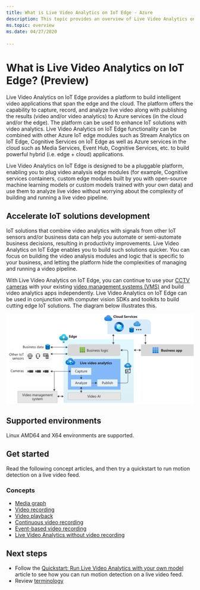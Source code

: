 ```yaml
---
title: What is Live Video Analytics on IoT Edge - Azure
description: This topic provides an overview of Live Video Analytics on IoT Edge. The platform offers the capability that you can use to enhance your IoT solutions. For example, capture, record, analyze live video and publish the results (video and/or video analytics) to Azure services. 
ms.topic: overview
ms.date: 04/27/2020

---
```

# What is Live Video Analytics on IoT Edge? (Preview)

Live Video Analytics on IoT Edge provides a platform to build intelligent video applications that span the edge and the cloud. The platform offers the capability to capture, record, and analyze live video along with publishing the results (video and/or video analytics) to Azure services (in the cloud and/or the edge). The platform can be used to enhance IoT solutions with video analytics. Live Video Analytics on IoT Edge functionality can be combined with other Azure IoT edge modules such as Stream Analytics on IoT Edge, Cognitive Services on IoT Edge as well as Azure services in the cloud such as Media Services, Event Hub, Cognitive Services, etc. to build powerful hybrid (i.e. edge + cloud) applications.

Live Video Analytics on IoT Edge is designed to be a pluggable platform, enabling you to plug video analysis edge modules (for example, Cognitive services containers, custom edge modules built by you with open-source machine learning models or custom models trained with your own data) and use them to analyze live video without worrying about the complexity of building and running a live video pipeline.

## Accelerate IoT solutions development 

IoT solutions that combine video analytics with signals from other IoT sensors and/or business data can help you automate or semi-automate business decisions, resulting in productivity improvements. Live Video Analytics on IoT Edge enables you to build such solutions quicker. You can focus on building the video analysis modules and logic that is specific to your business, and letting the platform hide the complexities of managing and running a video pipeline.

With Live Video Analytics on IoT Edge, you can continue to use your [CCTV cameras](https://en.wikipedia.org/wiki/Closed-circuit_television_camera) with your existing [video management systems (VMS)](https://en.wikipedia.org/wiki/Video_management_system) and build video analytics apps independently. Live Video Analytics on IoT Edge can be used in conjunction with computer vision SDKs and toolkits to build cutting edge IoT solutions. The diagram below illustrates this.

![Develop IoT solutions with Live Video Analytics on IoT Edge](./media/overview/product-diagram.svg)

## Supported environments

Linux AMD64 and X64 environments are supported.

## Get started

Read the following concept articles, and then try a quickstart to run motion detection on a live video feed.

### Concepts

* [Media graph](media-graph-concept.md)
* [Video recording](video-recording-concept.md)
* [Video playback](video-playback-concept.md)
* [Continuous video recording](continuous-video-recording-concept.md)
* [Event-based video recording](event-based-video-recording-concept.md)
* [Live Video Analytics without video recording](analyze-live-video-concept.md)

## Next steps

* Follow the [Quickstart: Run Live Video Analytics with your own model](use-your-model-quickstart.md) article to see how you can run motion detection on a live video feed.
* Review [terminology](terminology.md)

